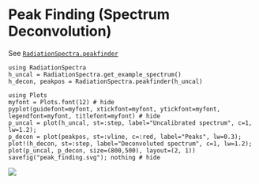 # Peak Finding (Spectrum Deconvolution)

See [`RadiationSpectra.peakfinder`](@ref)

```@example
using RadiationSpectra 
h_uncal = RadiationSpectra.get_example_spectrum()
h_decon, peakpos = RadiationSpectra.peakfinder(h_uncal)

using Plots 
myfont = Plots.font(12) # hide
pyplot(guidefont=myfont, xtickfont=myfont, ytickfont=myfont, legendfont=myfont, titlefont=myfont) # hide
p_uncal = plot(h_uncal, st=:step, label="Uncalibrated spectrum", c=1, lw=1.2); 
p_decon = plot(peakpos, st=:vline, c=:red, label="Peaks", lw=0.3);
plot!(h_decon, st=:step, label="Deconvoluted spectrum", c=1, lw=1.2); 
plot(p_uncal, p_decon, size=(800,500), layout=(2, 1)) 
savefig("peak_finding.svg"); nothing # hide
```
![](peak_finding.svg)